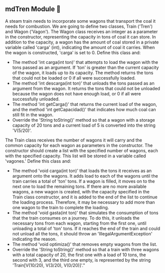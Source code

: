 ## mdTren Module 🚆

A steam train needs to incorporate some wagons that transport the coal it needs for combustion.
We are going to define two classes, Train ('Tren') and Wagon ('Vagon').
The Wagon class receives an integer as a parameter in the constructor, representing the capacity in tons of coal it can store. In addition to the capacity, a wagon has the amount of coal stored in a private variable called 'carga' (int), indicating the amount of coal it carries. When the wagon is constructed, 'carga' is set to 0.
Define this class and:
* The method 'int carga(int ton)' that attempts to load the wagon with the tons passed as an argument. If 'ton' is greater than the current capacity of the wagon, it loads up to its capacity. The method returns the tons that could not be loaded or 0 if all were successfully loaded.
* The method 'int descarga(int ton)' that unloads the tons passed as an argument from the wagon. It returns the tons that could not be unloaded because the wagon does not have enough load, or 0 if all were successfully unloaded.
* The method 'int getCarga()' that returns the current load of the wagon, and the method 'int getCapacidad()' that indicates how much coal can still fit in the wagon.
* Override the 'String toString()' method so that a wagon with a storage capacity of 20 tons and a current load of 5 is converted into the string 'V(5/20)'.

The Train class receives the number of wagons it will carry and the common capacity for each wagon as parameters in the constructor. The constructor should create a list with the specified number of wagons, each with the specified capacity. This list will be stored in a variable called 'vagones.' Define this class and:
* The method 'void carga(int ton)' that loads the tons it receives as an argument onto the wagons. It adds load to each of the wagons until the train carries a total of 'ton' tons. If a wagon is filled, it moves on to the next one to load the remaining tons. If there are no more available wagons, a new wagon is created, with the capacity specified in the Train class constructor, and it is added to the end of the list to continue the loading process. Therefore, it may be necessary to add more than one wagon to the train to complete the loading.
* The method 'void gasta(int ton)' that simulates the consumption of tons that the train consumes on a journey. To do this, it unloads the necessary tons from each wagon, starting from the first one, until unloading a total of 'ton' tons. If it reaches the end of the train and could not unload all the tons, it should throw an 'IllegalArgumentException' indicating the reason.
* The method 'void optimiza()' that removes empty wagons from the list.
* Override the 'String toString()' method so that a train with three wagons with a total capacity of 20, the first one with a load of 10 tons, the second with 3, and the third one empty, is represented by the string 'Train[V(10/20), V(3/20), V(0/20)]'."
